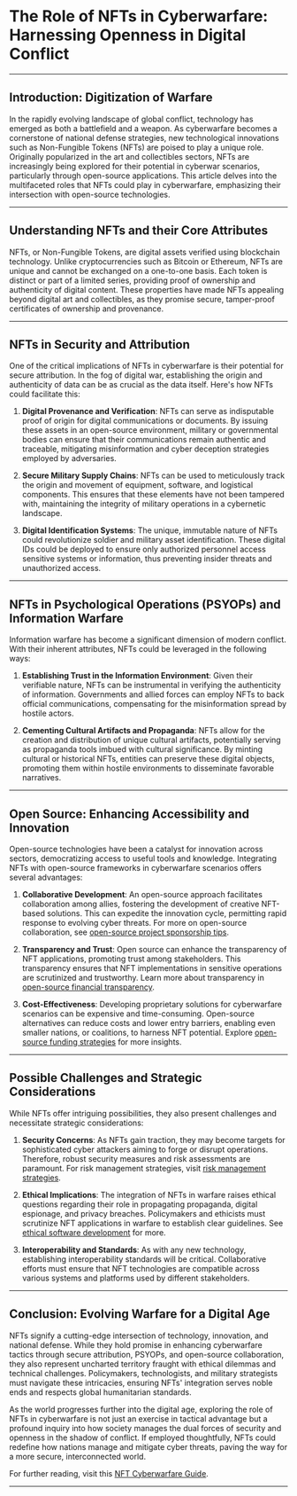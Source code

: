 # The Role of NFTs in Cyberwarfare: Harnessing Openness in Digital Conflict

---

## Introduction: Digitization of Warfare

In the rapidly evolving landscape of global conflict, technology has emerged as both a battlefield and a weapon. As cyberwarfare becomes a cornerstone of national defense strategies, new technological innovations such as Non-Fungible Tokens (NFTs) are poised to play a unique role. Originally popularized in the art and collectibles sectors, NFTs are increasingly being explored for their potential in cyberwar scenarios, particularly through open-source applications. This article delves into the multifaceted roles that NFTs could play in cyberwarfare, emphasizing their intersection with open-source technologies.

---

## Understanding NFTs and their Core Attributes

NFTs, or Non-Fungible Tokens, are digital assets verified using blockchain technology. Unlike cryptocurrencies such as Bitcoin or Ethereum, NFTs are unique and cannot be exchanged on a one-to-one basis. Each token is distinct or part of a limited series, providing proof of ownership and authenticity of digital content. These properties have made NFTs appealing beyond digital art and collectibles, as they promise secure, tamper-proof certificates of ownership and provenance.

---

## NFTs in Security and Attribution

One of the critical implications of NFTs in cyberwarfare is their potential for secure attribution. In the fog of digital war, establishing the origin and authenticity of data can be as crucial as the data itself. Here's how NFTs could facilitate this:

1. **Digital Provenance and Verification**: NFTs can serve as indisputable proof of origin for digital communications or documents. By issuing these assets in an open-source environment, military or governmental bodies can ensure that their communications remain authentic and traceable, mitigating misinformation and cyber deception strategies employed by adversaries.

2. **Secure Military Supply Chains**: NFTs can be used to meticulously track the origin and movement of equipment, software, and logistical components. This ensures that these elements have not been tampered with, maintaining the integrity of military operations in a cybernetic landscape.

3. **Digital Identification Systems**: The unique, immutable nature of NFTs could revolutionize soldier and military asset identification. These digital IDs could be deployed to ensure only authorized personnel access sensitive systems or information, thus preventing insider threats and unauthorized access.

---

## NFTs in Psychological Operations (PSYOPs) and Information Warfare

Information warfare has become a significant dimension of modern conflict. With their inherent attributes, NFTs could be leveraged in the following ways:

1. **Establishing Trust in the Information Environment**: Given their verifiable nature, NFTs can be instrumental in verifying the authenticity of information. Governments and allied forces can employ NFTs to back official communications, compensating for the misinformation spread by hostile actors.

2. **Cementing Cultural Artifacts and Propaganda**: NFTs allow for the creation and distribution of unique cultural artifacts, potentially serving as propaganda tools imbued with cultural significance. By minting cultural or historical NFTs, entities can preserve these digital objects, promoting them within hostile environments to disseminate favorable narratives.

---

## Open Source: Enhancing Accessibility and Innovation

Open-source technologies have been a catalyst for innovation across sectors, democratizing access to useful tools and knowledge. Integrating NFTs with open-source frameworks in cyberwarfare scenarios offers several advantages:

1. **Collaborative Development**: An open-source approach facilitates collaboration among allies, fostering the development of creative NFT-based solutions. This can expedite the innovation cycle, permitting rapid response to evolving cyber threats. For more on open-source collaboration, see [open-source project sponsorship tips](https://www.license-token.com/wiki/open-source-project-sponsorship-tips).

2. **Transparency and Trust**: Open source can enhance the transparency of NFT applications, promoting trust among stakeholders. This transparency ensures that NFT implementations in sensitive operations are scrutinized and trustworthy. Learn more about transparency in [open-source financial transparency](https://www.license-token.com/wiki/open-source-project-financial-transparency).

3. **Cost-Effectiveness**: Developing proprietary solutions for cyberwarfare scenarios can be expensive and time-consuming. Open-source alternatives can reduce costs and lower entry barriers, enabling even smaller nations, or coalitions, to harness NFT potential. Explore [open-source funding strategies](https://www.license-token.com/wiki/open-source-funding-strategies) for more insights.

---

## Possible Challenges and Strategic Considerations

While NFTs offer intriguing possibilities, they also present challenges and necessitate strategic considerations:

1. **Security Concerns**: As NFTs gain traction, they may become targets for sophisticated cyber attackers aiming to forge or disrupt operations. Therefore, robust security measures and risk assessments are paramount. For risk management strategies, visit [risk management strategies](https://www.license-token.com/wiki/risk-management-strategies).

2. **Ethical Implications**: The integration of NFTs in warfare raises ethical questions regarding their role in propagating propaganda, digital espionage, and privacy breaches. Policymakers and ethicists must scrutinize NFT applications in warfare to establish clear guidelines. See [ethical software development](https://www.license-token.com/wiki/ethical-software-development) for more.

3. **Interoperability and Standards**: As with any new technology, establishing interoperability standards will be critical. Collaborative efforts must ensure that NFT technologies are compatible across various systems and platforms used by different stakeholders.

---

## Conclusion: Evolving Warfare for a Digital Age

NFTs signify a cutting-edge intersection of technology, innovation, and national defense. While they hold promise in enhancing cyberwarfare tactics through secure attribution, PSYOPs, and open-source collaboration, they also represent uncharted territory fraught with ethical dilemmas and technical challenges. Policymakers, technologists, and military strategists must navigate these intricacies, ensuring NFTs' integration serves noble ends and respects global humanitarian standards.

As the world progresses further into the digital age, exploring the role of NFTs in cyberwarfare is not just an exercise in tactical advantage but a profound inquiry into how society manages the dual forces of security and openness in the shadow of conflict. If employed thoughtfully, NFTs could redefine how nations manage and mitigate cyber threats, paving the way for a more secure, interconnected world.

For further reading, visit this [NFT Cyberwarfare Guide](https://example.com/nft-cyberwarfare-guide).

---